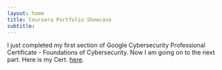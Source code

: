 ```yaml
---
layout: home
title: Coursera Portfolio Showcase
subtitle: 
---
```


I just completed my first section of Google Cybersecurity Professional Certificate - Foundations of Cybersecurity. Now I am going on to the next part. Here is my Cert. [here](https://coursera.org/verify/AQM35Z3XBGM2).

